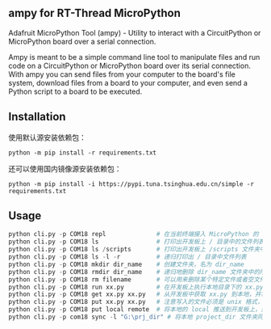 ## ampy for RT-Thread MicroPython

Adafruit MicroPython Tool (ampy) - Utility to interact with a CircuitPython or MicroPython board over a serial connection.

Ampy is meant to be a simple command line tool to manipulate files and run code on a CircuitPython or
MicroPython board over its serial connection.
With ampy you can send files from your computer to the
board's file system, download files from a board to your computer, and even send a Python script
to a board to be executed.

## Installation

使用默认源安装依赖包：

```
python -m pip install -r requirements.txt
```

还可以使用国内镜像源安装依赖包：

```
python -m pip install -i https://pypi.tuna.tsinghua.edu.cn/simple -r requirements.txt
```

## Usage

```python
python cli.py -p COM18 repl              # 在当前终端接入 MicroPython 的 repl，在终端使用 CTRL + X 退出 repl 模式
python cli.py -p COM18 ls                # 打印出开发板上 / 目录中的文件列表
python cli.py -p COM18 ls /scripts       # 打印出开发板上 /scripts 文件夹中的文件列表
python cli.py -p COM18 ls -l -r          # 递归打印出 / 目录中文件列表
python cli.py -p COM18 mkdir dir_name    # 创建文件夹，名为 dir_name
python cli.py -p COM18 rmdir dir_name    # 递归地删除 dir_name 文件夹中的所有文件，最终删除文件夹
python cli.py -p COM18 rm filename       # 可以用来删除某个特定文件或者空文件夹
python cli.py -p COM18 run xx.py         # 在开发板上执行本地目录下的 xx.py 文件
python cli.py -p COM18 get xx.py xx.py   # 从开发板中获取 xx.py 到本地，并将该文件命名为 xx.py
python cli.py -p COM18 put xx.py xx.py   # 注意写入的文件必须是 unix 格式，否则读出时会出问题
python cli.py -p COM18 put local remote  # 将本地的 local 推送到开发板上，并且命名为 remote
python cli.py -p com18 sync -l "G:\prj_dir" # 将本地 project_dir 文件夹同步到设备根目录
```

